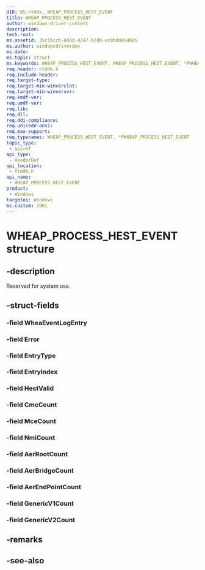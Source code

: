 ```yaml
---
UID: NS:ntddk._WHEAP_PROCESS_HEST_EVENT
title: WHEAP_PROCESS_HEST_EVENT
author: windows-driver-content
description: 
tech.root:
ms.assetid: 35c15ccb-8d4d-4247-b7db-ec0bd0864605
ms.author: windowsdriverdev
ms.date: 
ms.topic: struct
ms.keywords: WHEAP_PROCESS_HEST_EVENT, WHEAP_PROCESS_HEST_EVENT, *PWHEAP_PROCESS_HEST_EVENT, 
req.header: ntddk.h
req.include-header:
req.target-type:
req.target-min-winverclnt:
req.target-min-winversvr:
req.kmdf-ver:
req.umdf-ver:
req.lib:
req.dll:
req.ddi-compliance:
req.unicode-ansi:
req.max-support:
req.typenames: WHEAP_PROCESS_HEST_EVENT, *PWHEAP_PROCESS_HEST_EVENT
topic_type: 
 - apiref
api_type: 
 - HeaderDef
api_location: 
 - ntddk.h
api_name: 
 - WHEAP_PROCESS_HEST_EVENT
product: 
 - Windows
targetos: Windows
ms.custom: 19H1
---
```


# WHEAP_PROCESS_HEST_EVENT structure

## -description

Reserved for system use.

## -struct-fields

### -field WheaEventLogEntry
 
### -field Error
 
### -field EntryType
 
### -field EntryIndex
 
### -field HestValid
 
### -field CmcCount
 
### -field MceCount
 
### -field NmiCount
 
### -field AerRootCount
 
### -field AerBridgeCount
 
### -field AerEndPointCount
 
### -field GenericV1Count
 
### -field GenericV2Count
 

## -remarks

## -see-also
